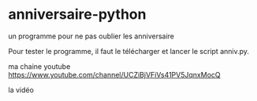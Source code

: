 # anniversaire-python
un programme pour ne pas oublier les anniversaire 

Pour tester le programme, il faut le télécharger et lancer le script anniv.py.

ma chaine youtube https://www.youtube.com/channel/UCZiBjVFiVs41PV5JqnxMocQ

la vidéo 

